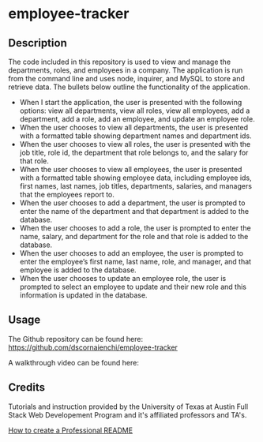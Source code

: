 # employee-tracker

## Description
The code included in this repository is used to view and manage the departments, roles, and employees in a company. The application is run from the command line and uses node, inquirer, and MySQL to store and retrieve data. The bullets below outline the functionality of the application.
* When I start the application, the user is presented with the following options: view all departments, view all roles, view all employees, add a department, add a role, add an employee, and update an employee role.
* When the user chooses to view all departments, the user is presented with a formatted table showing department names and department ids.
* When the user chooses to view all roles, the user is presented with the job title, role id, the department that role belongs to, and the salary for that role.
* When the user chooses to view all employees, the user is presented with a formatted table showing employee data, including employee ids, first names, last names, job titles, departments, salaries, and managers that the employees report to.
* When the user chooses to add a department, the user is prompted to enter the name of the department and that department is added to the database.
* When the user chooses to add a role, the user is prompted to enter the name, salary, and department for the role and that role is added to the database.
* When the user chooses to add an employee, the user is prompted to enter the employee’s first name, last name, role, and manager, and that employee is added to the database.
* When the user chooses to update an employee role, the user is prompted to select an employee to update and their new role and this information is updated in the database.

## Usage

The Github repository can be found here: https://github.com/dscornaienchi/employee-tracker

A walkthrough video can be found here: 


## Credits

Tutorials and instruction provided by the University of Texas at Austin Full Stack Web Developement Program and it's affiliated professors and TA's. 

[How to create a Professional README](https://coding-boot-camp.github.io/full-stack/github/professional-readme-guide)